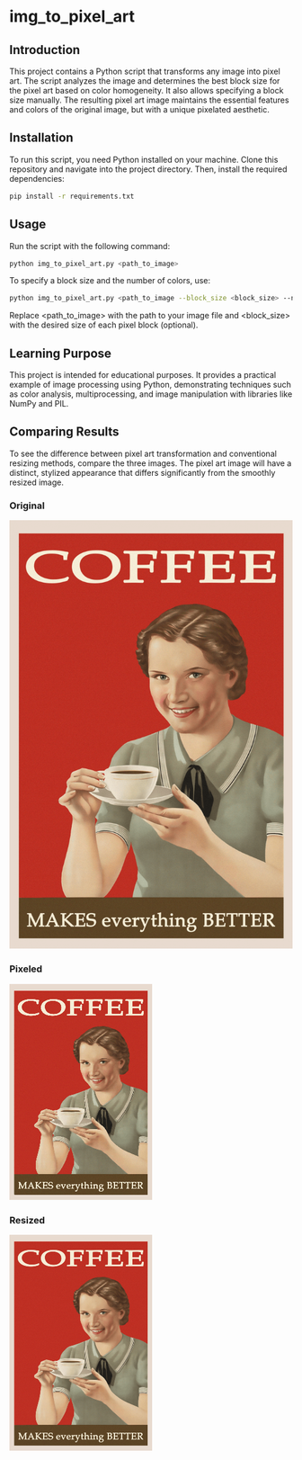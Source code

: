 # img_to_pixel_art

## Introduction
This project contains a Python script that transforms any image into pixel art. The script analyzes the image and determines the best block size for the pixel art based on color homogeneity. It also allows specifying a block size manually. The resulting pixel art image maintains the essential features and colors of the original image, but with a unique pixelated aesthetic.

## Installation
To run this script, you need Python installed on your machine. Clone this repository and navigate into the project directory. Then, install the required dependencies:

```bash
pip install -r requirements.txt
```

## Usage
Run the script with the following command:

```bash
python img_to_pixel_art.py <path_to_image>
```

To specify a block size and the number of colors, use:

```bash
python img_to_pixel_art.py <path_to_image --block_size <block_size> --n_colors <n_colors>

```

Replace <path_to_image> with the path to your image file and <block_size> with the desired size of each pixel block (optional).

## Learning Purpose

This project is intended for educational purposes. It provides a practical example of image processing using Python, demonstrating techniques such as color analysis, multiprocessing, and image manipulation with libraries like NumPy and PIL.


## Comparing Results
To see the difference between pixel art transformation and conventional resizing methods, compare the three images. The pixel art image will have a distinct, stylized appearance that differs significantly from the smoothly resized image.

### Original
![Original](coffee-vintage-retro-poster.png "Original")

### Pixeled
![Pixeled](coffee-vintage-retro-poster_5_pixeled.png "Pixeled")

### Resized
![Resized](coffee-vintage-retro-poster-resized.png "Resized")

